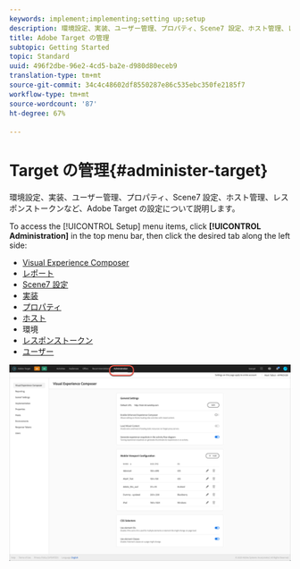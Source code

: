 ```yaml
---
keywords: implement;implementing;setting up;setup
description: 環境設定、実装、ユーザー管理、プロパティ、Scene7 設定、ホスト管理、レスポンストークンなど、Adobe Target の設定について説明します。
title: Adobe Target の管理
subtopic: Getting Started
topic: Standard
uuid: 496f2dbe-96e2-4cd5-ba2e-d980d80eceb9
translation-type: tm+mt
source-git-commit: 34c4c48602df8550287e86c535ebc350fe2185f7
workflow-type: tm+mt
source-wordcount: '87'
ht-degree: 67%

---
```



# Target の管理{#administer-target}

環境設定、実装、ユーザー管理、プロパティ、Scene7 設定、ホスト管理、レスポンストークンなど、Adobe Target の設定について説明します。

To access the [!UICONTROL Setup] menu items, click **[!UICONTROL Administration]** in the top menu bar, then click the desired tab along the left side:

* [Visual Experience Composer](/help/administrating-target/visual-experience-composer-set-up.md)
* [レポート](/help/administrating-target/reporting.md)
* [Scene7 設定](/help/administrating-target/scene7-settings.md)
* [実装](/help/c-implementing-target/implementing-target.md)
* [プロパティ](/help/administrating-target/c-user-management/property-channel/property-channel.md)
* [ホスト](/help/administrating-target/hosts.md)
* [](/help/administrating-target/environments.md)環境
* [レスポンストークン](/help/administrating-target/response-tokens.md)
* [ユーザー](/help/administrating-target/c-user-management/user-management.md)

![Adobeターゲット管理メニュー](/help/administrating-target/assets/administration.png)